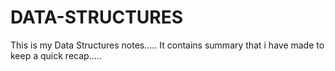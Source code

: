 # DATA-STRUCTURES
This is my Data Structures notes.....
It contains summary that i have made to keep a quick recap.....



